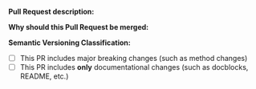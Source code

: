 **Pull Request description:**


**Why should this Pull Request be merged:**


**Semantic Versioning Classification:**
- [ ] This PR includes major breaking changes (such as method changes)
- [ ] This PR includes **only** documentational changes (such as docblocks, README, etc.)
